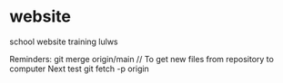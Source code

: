 # website
school website training lulws

Reminders:
git merge origin/main // To get new files from repository to computer
Next test
git fetch -p origin
